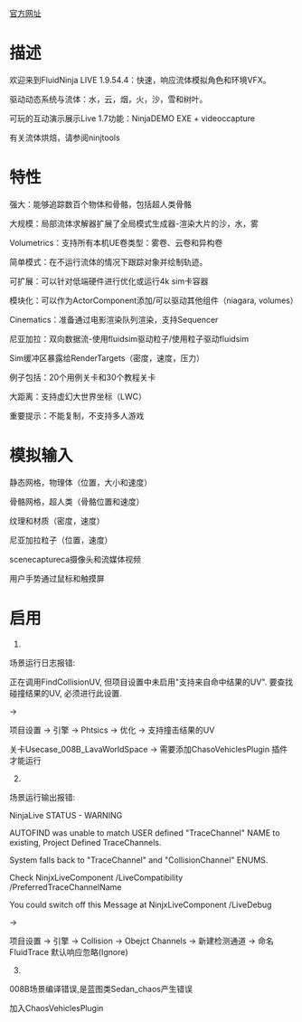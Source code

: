 [官方网址](https://www.fab.com/zh-cn/listings/80fcf53e-49f7-4635-a71c-ba81280c6618)

# 描述

欢迎来到FluidNinja LIVE 1.9.54.4：快速，响应流体模拟角色和环境VFX。

驱动动态系统与流体：水，云，烟，火，沙，雪和树叶。

可玩的互动演示展示Live 1.7功能：NinjaDEMO EXE + videoccapture

有关流体烘焙，请参阅ninjtools

# 特性

强大：能够追踪数百个物体和骨骼，包括超人类骨骼

大规模：局部流体求解器扩展了全局模式生成器-渲染大片的沙，水，雾

Volumetrics：支持所有本机UE卷类型：雾卷、云卷和异构卷

简单模式：在不运行流体的情况下跟踪对象并绘制轨迹。

可扩展：可以针对低端硬件进行优化或运行4k sim卡容器

模块化：可以作为ActorComponent添加/可以驱动其他组件（niagara, volumes）

Cinematics：准备通过电影渲染队列渲染，支持Sequencer

尼亚加拉：双向数据流-使用fluidsim驱动粒子/使用粒子驱动fluidsim

Sim缓冲区暴露给RenderTargets（密度，速度，压力）

例子包括：20个用例关卡和30个教程关卡

大距离：支持虚幻大世界坐标（LWC）

重要提示：不能复制，不支持多人游戏

# 模拟输入

静态网格，物理体（位置，大小和速度）

骨骼网格，超人类（骨骼位置和速度）

纹理和材质（密度，速度）

尼亚加拉粒子（位置，速度）

scenecaptureca摄像头和流媒体视频

用户手势通过鼠标和触摸屏

# 启用

1.

场景运行日志报错:

正在调用FindCollisionUV, 但项目设置中未启用"支持来自命中结果的UV". 要查找碰撞结果的UV, 必须进行此设置.

->

项目设置 -> 引擎 -> Phtsics -> 优化 -> 支持撞击结果的UV

关卡Usecase_008B_LavaWorldSpace -> 需要添加ChasoVehiclesPlugin 插件才能运行

2.

场景运行输出报错:

NinjaLive STATUS - WARNING

AUTOFIND was unable to match USER defined "TraceChannel" NAME to existing, Project Defined TraceChannels.

System falls back to "TraceChannel" and "CollisionChannel" ENUMS.

Check NinjxLiveComponent /LiveCompatibility /PreferredTraceChannelName

You could switch off this Message at NinjxLiveComponent /LiveDebug

->

项目设置 -> 引擎 -> Collision -> Obejct Channels -> 新建检测通道 -> 命名FluidTrace 默认响应忽略(Ignore)

3.

008B场景编译错误,是蓝图类Sedan_chaos产生错误

加入ChaosVehiclesPlugin